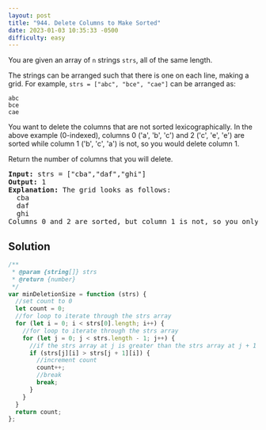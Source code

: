```yaml
---
layout: post
title: "944. Delete Columns to Make Sorted"
date: 2023-01-03 10:35:33 -0500
difficulty: easy
---
```


You are given an array of `n` strings `strs`, all of the same length.

The strings can be arranged such that there is one on each line, making a grid. For example, `strs = ["abc", "bce", "cae"]` can be arranged as:

```
abc
bce
cae
```

You want to delete the columns that are not sorted lexicographically. In the above example (0-indexed), columns 0 ('a', 'b', 'c') and 2 ('c', 'e', 'e') are sorted while column 1 ('b', 'c', 'a') is not, so you would delete column 1.

Return the number of columns that you will delete.

<pre><strong>Input:</strong> strs = ["cba","daf","ghi"]
<strong>Output:</strong> 1
<strong>Explanation:</strong> The grid looks as follows:
  cba
  daf
  ghi
Columns 0 and 2 are sorted, but column 1 is not, so you only need to delete 1 column.
</pre>

## Solution

```javascript
/**
 * @param {string[]} strs
 * @return {number}
 */
var minDeletionSize = function (strs) {
  //set count to 0
  let count = 0;
  //for loop to iterate through the strs array
  for (let i = 0; i < strs[0].length; i++) {
    //for loop to iterate through the strs array
    for (let j = 0; j < strs.length - 1; j++) {
      //if the strs array at j is greater than the strs array at j + 1
      if (strs[j][i] > strs[j + 1][i]) {
        //increment count
        count++;
        //break
        break;
      }
    }
  }
  return count;
};
```
